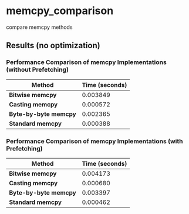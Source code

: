 # memcpy_comparison
compare memcpy methods

## Results (no optimization)

### Performance Comparison of memcpy Implementations (without Prefetching)

| Method                        | Time (seconds)   |
| ----------------------------- | ---------------- |
| **Bitwise memcpy**             | 0.003849         |
| **Casting memcpy**             | 0.000572         |
| **Byte-by-byte memcpy**       | 0.002365         |
| **Standard memcpy**           | 0.000388         |

### Performance Comparison of memcpy Implementations (with Prefetching)

| Method                        | Time (seconds)   |
| ----------------------------- | ---------------- |
| **Bitwise memcpy**             | 0.004173         |
| **Casting memcpy**             | 0.000680         |
| **Byte-by-byte memcpy**       | 0.003397         |
| **Standard memcpy**           | 0.000462         |
